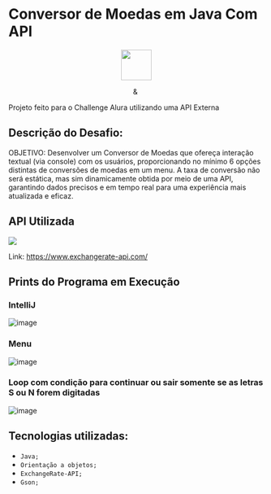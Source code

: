 # Conversor de Moedas em Java Com API
<p align="center">
  <img height="60px" src="https://i.imgur.com/w0NvalO.png">
</p>

<p align="center">
  <img height="9" src="https://i.imgur.com/PvAbpvx.png"> &
  <img height="13" src="https://i.imgur.com/rEzWrXJ.png">
</p>

Projeto feito para o Challenge Alura utilizando uma API Externa

<h2> Descrição do Desafio: </h2> 
OBJETIVO: Desenvolver um Conversor de Moedas que ofereça interação textual (via console) 
com os usuários, proporcionando no mínimo 6 opções distintas de conversões de moedas em um menu. 
A taxa de conversão não será estática, mas sim dinamicamente obtida por meio de uma API, 
garantindo dados precisos e em tempo real para uma experiência mais atualizada e eficaz.

<br>


## API Utilizada <br>
<img src="https://www.exchangerate-api.com/img/hr-logo-2022-ldpi-rc.png">
  
Link: https://www.exchangerate-api.com/ 



<h2>Prints do Programa em Execução </h2>

### IntelliJ

![image](https://github.com/ElaineFlor/Conversor_Moeda-Java/assets/101606895/bc72f59c-1b3f-4eed-8a4f-1660b421357c)


### Menu
![image](https://github.com/ElaineFlor/Conversor_Moeda-Java/assets/101606895/468efdf3-f0d3-4576-bbf1-6941a4111315)

### Loop com condição para continuar ou sair somente se as letras S ou N forem digitadas
![image](https://github.com/ElaineFlor/Conversor_Moeda-Java/assets/101606895/8baacf1c-24eb-4fae-a60f-331b7bd0b746)


## Tecnologias utilizadas:

- ``Java;``
- ``Orientação a objetos;``
- ``ExchangeRate-API;``
- ``Gson;``
